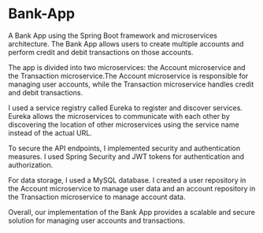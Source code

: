 # Bank-App
A Bank App using the Spring Boot framework and microservices architecture. The Bank App allows users to create multiple accounts and perform credit and debit transactions on those accounts.

The app is divided into two microservices: the Account microservice and the Transaction microservice.The Account microservice is responsible for managing user accounts, while the Transaction microservice handles credit and debit transactions.

I used a service registry called Eureka to register and discover services. Eureka allows the microservices to communicate with each other by discovering the location of other microservices using the service name instead of the actual URL.

To secure the API endpoints, I implemented security and authentication measures. I used Spring Security and JWT tokens for authentication and authorization.

For data storage, I used a MySQL database. I created a user repository in the Account microservice to manage user data and an account repository in the Transaction microservice to manage account data.

Overall, our implementation of the Bank App provides a scalable and secure solution for managing user accounts and transactions.

